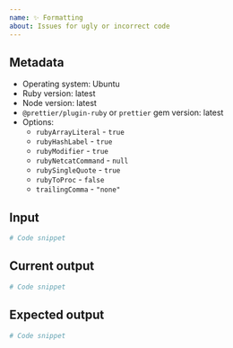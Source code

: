 ```yaml
---
name: ✨ Formatting
about: Issues for ugly or incorrect code
---
```


## Metadata

- Operating system: Ubuntu
- Ruby version: latest
- Node version: latest
- `@prettier/plugin-ruby` or `prettier` gem version: latest
- Options:
  - `rubyArrayLiteral` - `true`
  - `rubyHashLabel` - `true`
  - `rubyModifier` - `true`
  - `rubyNetcatCommand` - `null`
  - `rubySingleQuote` - `true`
  - `rubyToProc` - `false`
  - `trailingComma` - `"none"`

## Input

```ruby
# Code snippet
```

## Current output

```ruby
# Code snippet
```

## Expected output

```ruby
# Code snippet
```

